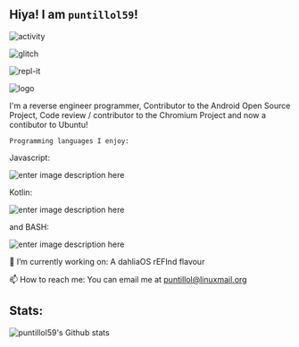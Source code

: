 ## Hiya! I am `puntillol59`!

![activity](https://img.shields.io/static/v1?label=Account&message=Active&color=blue&style=plastic&logo=Git)

![glitch](https://img.shields.io/badge/Glitch-%40puntillol59-ff69b4?style=plastic&logo=glitch)

![repl-it](https://img.shields.io/badge/repl.it-%40LucasPuntillo-lightgrey?style=plastic&logo=repl.it)

![logo](https://lh3.googleusercontent.com/A4uHoXZFPuqtHSaf_1l8kmWTwU1YT21fBkr6tADw1faPZm6ffEOVp80WisOCxbs_jdzfpcPz-fFeVIEYAn3KTRO3L-WFW8eMh1amyzGC4oX5pigpeFB79DHxMBJUwQGO8YR0224k6EO1gjvls78gXkZ6QQVusP6BjBGFUM1UOy_FB3xp6R2lBTsDpMRrE22wBYdF7SUGPRI_xOqvGwnEVjm_5DOyC44l4kYJm2sMl_UGkybivtYN6J-5csLs2DR4NOVFGbXxE8iV8rdappLl_kK6qbv1QCIQ4TcRtrE9h8uaTDjaxOZjZRsF0cP-vDLdOZjNxx-Fdv9bL0EVqQbbDDgaYuXaKIZ2uLECD1mldazGO9e4jawnezefpuQgET3DHj6ZJ10C0GgP9erkpM12JZEb5vcMVwEnJ8ZtY8ByrloZHVZdZLiQkb4UbgfXe08y912Ehz1OYjgZqNHEK-4_-_J2c4XlIPpROhf-yOmBv1kBQrc935whwYrrITzdrIIjnfGLXgBWPA4AwhiSDjmtI7nnnyiVd0miJJiHBk6OFnjLv1zmDovHnXithrPXGoem7KX4YbEBELKIEHOyCC2nYhNimfywDYzSKl17XClg8i7iQ5hYwbQqQAFfoHVA_-K1XedP_q6vMyjkAIp5Zy2nAKoLWGaxTYloUAMvsAt0u-4en1fIXIKyiOgzXTny=s218-no?authuser=0)

I'm a reverse engineer programmer, Contributor to the Android Open Source Project, Code review / contributor to the Chromium Project and now a contibutor to Ubuntu!

    Programming languages I enjoy: 
Javascript:

![enter image description here](https://img.shields.io/badge/*-Javascript-yellow?style=plastic&logo=javascript)

Kotlin:

![enter image description here](https://img.shields.io/badge/*-Kotlin-blue?style=plastic&logo=kotlin)

and BASH:

![enter image description here](https://img.shields.io/badge/*-bash-lightgrey?style=plastic&logo=gnu-bash)

🔭 I’m currently working on: A dahliaOS rEFInd flavour

📫 How to reach me: You can email me at puntillol@linuxmail.org

## Stats:

![puntillol59's Github stats](https://github-readme-stats.vercel.app/api?username=puntillol59&show_icons=true&theme=tokyonight)
